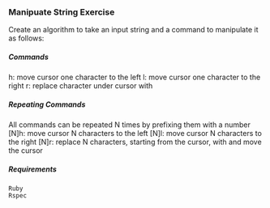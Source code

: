 ### Manipuate String Exercise
Create an algorithm to take an input string and a command to manipulate it as follows:

##### Commands
h: move cursor one character to the left
l: move cursor one character to the right
r<c>: replace character under cursor with <c>

##### Repeating Commands
All commands can be repeated N times by prefixing them with a number
[N]h: move cursor N characters to the left
[N]l: move cursor N characters to the right
[N]r<c>: replace N characters, starting from the cursor, with <c> and move the cursor

##### Requirements
```
Ruby
Rspec
```
